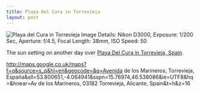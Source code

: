 ```yaml
---
title: Playa Del Cura in Torrevieja
layout: post
---
```


![Playa del Cura in Torrevieja](http://www.waynemoir.com/wp-content/uploads/2011/01/Playa-del-Cura-in-Torrevieja.jpg)
Image Details: Nikon D3000, Exposure: 1/200 Sec, Aperture: f/4.5, Focal Length: 38mm, ISO Speed: 50

The sun setting on another day over [Playa Del Cura in Torrevieja, Spain]().

http://maps.google.co.uk/maps?f=q&source=s_q&hl=en&geocode=&q=Avenida de los Marineros, Torrevieja, España&sll=53.800651,-4.064941&sspn=15.76974,46.538086&ie=UTF8&hq=&hnear=Av de los Marineros, 03182 Torrevieja, Alicante, Spain&t=h&z=16